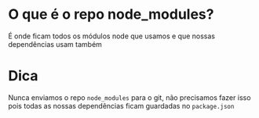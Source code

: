 # O que é o repo node_modules?

É onde ficam todos os módulos node que usamos e que nossas dependências usam também

# Dica

Nunca enviamos o repo `node_modules` para o git, não precisamos fazer isso pois todas as nossas dependências ficam guardadas no `package.json`